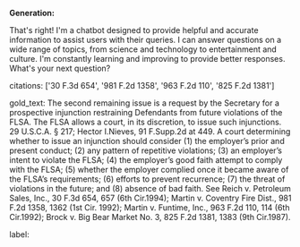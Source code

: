 **Generation:**

 That's right! I'm a chatbot designed to provide helpful and accurate information to assist users with their queries. I can answer questions on a wide range of topics, from science and technology to entertainment and culture. I'm constantly learning and improving to provide better responses. What's your next question? 

citations: ['30 F.3d 654', '981 F.2d 1358', '963 F.2d 110', '825 F.2d 1381']

gold_text: The second remaining issue is a request by the Secretary for a prospective injunction restraining Defendants from future violations of the FLSA. The FLSA allows a court, in its discretion, to issue such injunctions. 29 U.S.C.A. § 217; Hector I.Nieves, 91 F.Supp.2d at 449. A court determining whether to issue an injunction should consider (1) the employer’s prior and present conduct; (2) any pattern of repetitive violations; (3) an employer’s intent to violate the FLSA; (4) the employer’s good faith attempt to comply with the FLSA; (5) whether the employer complied once it became aware of the FLSA’s requirements; (6) efforts to prevent recurrence; (7) the threat of violations in the future; and (8) absence of bad faith. See Reich v. Petroleum Sales, Inc., 30 F.3d 654, 657 (6th Cir.1994); Martin v. Coventry Fire Dist., 981 F.2d 1358, 1362 (1st Cir. 1992); Martin v. Funtime, Inc., 963 F.2d 110, 114 (6th Cir.1992); Brock v. Big Bear Market No. 3, 825 F.2d 1381, 1383 (9th Cir.1987).

label: 